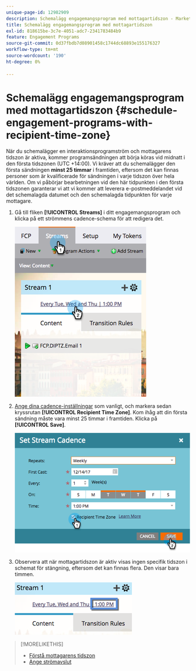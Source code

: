 ```yaml
---
unique-page-id: 12982909
description: Schemalägg engagemangsprogram med mottagartidszon - Marketo Docs - produktdokumentation
title: Schemalägg engagemangsprogram med mottagartidszon
exl-id: 818615be-3c7e-4051-adc7-2341783484b9
feature: Engagement Programs
source-git-commit: 0d37fbdb7d08901458c1744dc68893e155176327
workflow-type: tm+mt
source-wordcount: '190'
ht-degree: 0%

---
```


# Schemalägg engagemangsprogram med mottagartidszon {#schedule-engagement-programs-with-recipient-time-zone}

När du schemalägger en interaktionsprogramström och mottagarens tidszon är aktiva, kommer programsändningen att börja köras vid midnatt i den första tidszonen (UTC +14:00). Vi kräver att du schemalägger den första sändningen **minst 25 timmar** i framtiden, eftersom det kan finnas personer som är kvalificerade för sändningen i varje tidszon över hela världen. Om vi påbörjar bearbetningen vid den här tidpunkten i den första tidszonen garanterar vi att vi kommer att leverera e-postmeddelandet vid det schemalagda datumet och den schemalagda tidpunkten för varje mottagare.

1. Gå till fliken **[!UICONTROL Streams]** i ditt engagemangsprogram och klicka på ett strömmens cadence-schema för att redigera det.

   ![](assets/image2017-12-5-13-3a36-3a21.png)

1. [Ange dina cadence-inställningar](/help/marketo/product-docs/email-marketing/drip-nurturing/engagement-program-streams/set-stream-cadence.md) som vanligt, och markera sedan kryssrutan **[!UICONTROL Recipient Time Zone]**. Kom ihåg att din första sändning måste vara minst 25 timmar i framtiden. Klicka på **[!UICONTROL Save]**.

   ![](assets/image2017-12-5-13-3a50-3a32.png)

1. Observera att när mottagartidszon är aktiv visas ingen specifik tidszon i schemat för stängning, eftersom det kan finnas flera. Den visar bara timmen.

   ![](assets/image2017-12-5-13-3a56-3a21.png)

>[!MORELIKETHIS]
>
>* [Förstå mottagarens tidszon](/help/marketo/product-docs/email-marketing/email-programs/email-program-actions/scheduling-with-recipient-time-zone/understanding-recipient-time-zone.md)
>* [Ange strömavslut](/help/marketo/product-docs/email-marketing/drip-nurturing/engagement-program-streams/set-stream-cadence.md)
